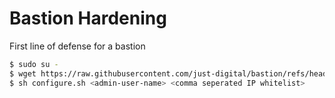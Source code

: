 # Bastion Hardening
First line of defense for a bastion

```bash
$ sudo su -
$ wget https://raw.githubusercontent.com/just-digital/bastion/refs/heads/main/configure.sh
$ sh configure.sh <admin-user-name> <comma seperated IP whitelist>
```

